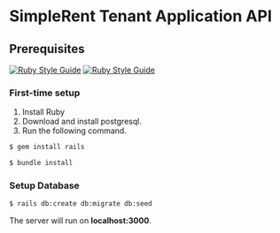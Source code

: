 # SimpleRent Tenant Application API

## Prerequisites
[![Ruby Style Guide](https://img.shields.io/badge/Ruby-3.1.2-red)](https://www.ruby-lang.org/en/news/2022/04/12/ruby-3-1-2-released)
[![Ruby Style Guide](https://img.shields.io/badge/Rails-7.0.3-brightgreen)](https://rubygems.org/gems/rails)

### First-time setup
1. Install Ruby
2. Download and install postgresql.
3. Run the following command.
```bash
$ gem install rails
```
```bash
$ bundle install
```

### Setup Database
```bash
$ rails db:create db:migrate db:seed
```

The server will run on **localhost:3000**.